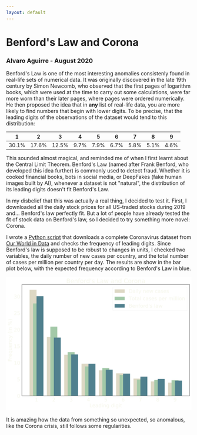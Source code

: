 ```yaml
---
layout: default
---
```


# Benford's Law and Corona

### Alvaro Aguirre - August 2020

Benford's Law is one of the most interesting anomalies consistenly found in real-life sets of numerical data. It was originally discovered in the late 19th century by Simon Newcomb, who observed that the first pages of logarithm books, which were used at the time to carry out some calculations, were far more worn than their later pages, where pages were ordered numerically. He then proposed the idea that in **any** list of real-life data, you are more likely to find numbers that begin with lower digits. To be precise, that the leading digits of the observations of the dataset would tend to this distribution:

| 1     | 2     | 3     | 4    | 5    | 6    | 7    | 8    | 9    |
|-------|-------|-------|------|------|------|------|------|------|
| 30.1% | 17.6% | 12.5% | 9.7% | 7.9% | 6.7% | 5.8% | 5.1% | 4.6% |

This sounded almost magical, and reminded me of when I first learnt about the Central Limit Theorem. Benford's Law (named after Frank Benford, who developed this idea further) is commonly used to detect fraud. Whether it is cooked financial books, bots in social media, or DeepFakes (fake human images built by AI), whenever a dataset is not "natural", the distribution of its leading digits doesn't fit Benford's Law. 

In my disbelief that this was actually a real thing, I decided to test it. First, I downloaded all the daily stock prices for all US-traded stocks during 2019 and... Benford's law perfectly fit. But a lot of people have already tested the fit of stock data on Benford's law, so I decided to try something more novel: Corona.

I wrote a [Python script](./benfords.py) that downloads a complete Coronavirus dataset from [Our World in Data](https://ourworldindata.org/coronavirus) and checks the frequency of leading digits. Since Benford's law is supposed to be robust to changes in units, I checked two variables, the daily number of new cases per country, and the total number of cases per million per country per day. The results are show in the bar plot below, with the expected frequency according to Benford's Law in blue.

![Benfords](benford_corona.svg)

It is amazing how the data from something so unexpected, so anomalous, like the Corona crisis, still follows some regularities.